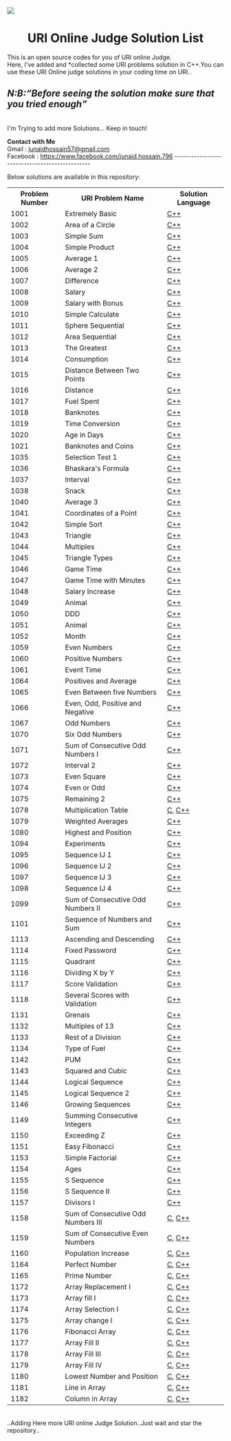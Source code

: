 <img src="https://dka575ofm4ao0.cloudfront.net/pages-transactional_logos/retina/9144/Rl1qxNZhT5u7Bii1tesO" >
<h1 align="center">URI Online Judge Solution List</h1>
This is an open source codes for you of URI online Judge.<br/>
Here, I've added and *collected some URI problems solution in C++.You can use these URI Online judge solutions in your coding time on URI..<br/>
<em><h2>N:B:<q>Before seeing the solution make sure that you tried enough</q></h3></em><br/>
I'm Trying to add more Solutions... Keep in touch!<br>

<strong>Contact with Me</strong><br> 
Gmail    : junaidhossain57@gmail.com<br>
Facebook : https://www.facebook.com/junaid.hossain.796
-----------------------------------------------<br />

Below solutions are available in this repository:<br />

<table class="table table-responsive">

<tr>
<th>Problem Number</th>
<th>URI Problem Name </th>
<th>Solution Language</th>
</tr>

<tr>
<td>1001</td>
<td>Extremely Basic</td>
<td>
    <a href="https://github.com/HimelAhmed/URI-Online-Judge-Solutions/blob/master/All%20Codes/URI_1001.cpp">C++</a>
</td>
</tr>

<tr>
<td>1002</td>
<td>Area of a Circle</td>
<td>
    <a href="https://github.com/HimelAhmed/URI-Online-Judge-Solutions/blob/master/All%20Codes/URI_1002.cpp">C++</a>
</td>
</tr>

<tr>
<td>1003</td>
<td>Simple Sum</td>
<td>
    <a href="https://github.com/HimelAhmed/URI-Online-Judge-Solutions/blob/master/All%20Codes/URI_1003.cpp">C++</a>
</td>
</tr>

<tr>
<td>1004</td>
<td>Simple Product</td>
<td>
    <a href="https://github.com/HimelAhmed/URI-Online-Judge-Solutions/blob/master/All%20Codes/URI_1004.cpp">C++</a>
</td>
</tr>

<tr>
<td>1005</td>
<td>Average 1</td>
<td>
    <a href="https://github.com/HimelAhmed/URI-Online-Judge-Solutions/blob/master/All%20Codes/URI_1005.cpp">C++</a>
</td>
</tr>

<tr>
<td>1006</td>
<td>Average 2</td>
<td>
    <a href="https://github.com/HimelAhmed/URI-Online-Judge-Solutions/blob/master/All%20Codes/URI_1006.cpp">C++</a>
</td>
</tr>

<tr>
<td>1007</td>
<td>Difference</td>
<td>
    <a href="https://github.com/HimelAhmed/URI-Online-Judge-Solutions/blob/master/All%20Codes/URI_1007.cpp">C++</a>
</td>
</tr>

<tr>
<td>1008</td>
<td>Salary</td>
<td>
    <a href="https://github.com/HimelAhmed/URI-Online-Judge-Solutions/blob/master/All%20Codes/URI_1008.cpp">C++</a>
</td>
</tr>

<tr>
<td>1009</td>
<td>Salary with Bonus</td>
<td>
    <a href="https://github.com/HimelAhmed/URI-Online-Judge-Solutions/blob/master/All%20Codes/URI_1009.cpp">C++</a>
</td>
</tr>

<tr>
<td>1010</td>
<td>Simple Calculate</td>
<td>
    <a href="https://github.com/HimelAhmed/URI-Online-Judge-Solutions/blob/master/All%20Codes/URI_1010.cpp">C++</a>
</td>
</tr>

<tr>
<td>1011</td>
<td>Sphere Sequential</td>
<td>
    <a href="https://github.com/HimelAhmed/URI-Online-Judge-Solutions/blob/master/All%20Codes/URI_1011.cpp">C++</a>
</td>
</tr>

<tr>
<td>1012</td>
<td>Area Sequential</td>
<td>
    <a href="https://github.com/HimelAhmed/URI-Online-Judge-Solutions/blob/master/All%20Codes/URI_1012.cpp">C++</a>
</td>
</tr>

<tr>
<td>1013</td>
<td>The Greatest</td>
<td>
    <a href="https://github.com/HimelAhmed/URI-Online-Judge-Solutions/blob/master/All%20Codes/URI_1013.cpp">C++</a>
</td>
</tr>

<tr>
<td>1014</td>
<td>Consumption</td>
<td>
    <a href="https://github.com/HimelAhmed/URI-Online-Judge-Solutions/blob/master/All%20Codes/URI_1014.cpp">C++</a>
</td>
</tr>

<tr>
<td>1015</td>
<td>Distance Between Two Points</td>
<td>
    <a href="https://github.com/HimelAhmed/URI-Online-Judge-Solutions/blob/master/All%20Codes/URI_1015.cpp">C++</a>
</td>
</tr>

<tr>
<td>1016</td>
<td>Distance</td>
<td>
    <a href="https://github.com/HimelAhmed/URI-Online-Judge-Solutions/blob/master/All%20Codes/URI_1016.cpp">C++</a>
</td>
</tr>

<tr>
<td>1017</td>
<td>Fuel Spent</td>
<td>
    <a href="https://github.com/HimelAhmed/URI-Online-Judge-Solutions/blob/master/All%20Codes/URI_1017.cpp">C++</a>
</td>
</tr>

<tr>
<td>1018</td>
<td>Banknotes</td>
<td>
    <a href="https://github.com/HimelAhmed/URI-Online-Judge-Solutions/blob/master/All%20Codes/URI_1018.cpp">C++</a>
</td>
</tr>

<tr>
<td>1019</td>
<td>Time Conversion</td>
<td>
    <a href="https://github.com/HimelAhmed/URI-Online-Judge-Solutions/blob/master/All%20Codes/URI_1019.cpp">C++</a>
</td>
</tr>

<tr>
<td>1020</td>
<td>Age in Days</td>
<td>
    <a href="https://github.com/HimelAhmed/URI-Online-Judge-Solutions/blob/master/All%20Codes/URI_1020.cpp">C++</a>
</td>
</tr>

<tr>
<td>1021</td>
<td>Banknotes and Coins</td>
<td>
    <a href="https://github.com/HimelAhmed/URI-Online-Judge-Solutions/blob/master/All%20Codes/URI_1021.cpp">C++</a>
</td>
</tr>

<tr>
<td>1035</td>
<td>Selection Test 1</td>
<td>
    <a href="https://github.com/HimelAhmed/URI-Online-Judge-Solutions/blob/master/All%20Codes/URI_1035.cpp">C++</a>
</td>
</tr>

<tr>
<td>1036</td>
<td>Bhaskara's Formula</td>
<td>
    <a href="https://github.com/HimelAhmed/URI-Online-Judge-Solutions/blob/master/All%20Codes/URI_1036.cpp">C++</a>
</td>
</tr>

<tr>
<td>1037</td>
<td>Interval</td>
<td>
    <a href="https://github.com/HimelAhmed/URI-Online-Judge-Solutions/blob/master/All%20Codes/URI_1037.cpp">C++</a>
</td>
</tr>

<tr>
<td>1038</td>
<td>Snack</td>
<td>
    <a href="https://github.com/HimelAhmed/URI-Online-Judge-Solutions/blob/master/All%20Codes/URI_1038.cpp">C++</a>
</td>
</tr>

<tr>
<td>1040</td>
<td>Average 3</td>
<td>
    <a href="https://github.com/HimelAhmed/URI-Online-Judge-Solutions/blob/master/All%20Codes/URI_1040.cpp">C++</a>
</td>
</tr>

<tr>
<td>1041</td>
<td>Coordinates of a Point</td>
<td>
    <a href="https://github.com/HimelAhmed/URI-Online-Judge-Solutions/blob/master/All%20Codes/URI_1041.cpp">C++</a>
</td>
</tr>

<tr>
<td>1042</td>
<td>Simple Sort</td>
<td>
    <a href="https://github.com/HimelAhmed/URI-Online-Judge-Solutions/blob/master/All%20Codes/URI_1042.cpp">C++</a>
</td>
</tr>

<tr>
<td>1043</td>
<td>Triangle</td>
<td>
    <a href="https://github.com/HimelAhmed/URI-Online-Judge-Solutions/blob/master/All%20Codes/URI_1043.cpp">C++</a>
</td>
</tr>

<tr>
<td>1044</td>
<td>Multiples</td>
<td>
    <a href="https://github.com/HimelAhmed/URI-Online-Judge-Solutions/blob/master/All%20Codes/URI_1044.cpp">C++</a>
</td>
</tr>

<tr>
<td>1045</td>
<td>Triangle Types</td>
<td>
    <a href="https://github.com/HimelAhmed/URI-Online-Judge-Solutions/blob/master/All%20Codes/URI_1045.cpp">C++</a>
</td>
</tr>

<tr>
<td>1046</td>
<td>Game Time</td>
<td>
    <a href="https://github.com/HimelAhmed/URI-Online-Judge-Solutions/blob/master/All%20Codes/URI_1046.cpp">C++</a>
</td>
</tr>

<tr>
<td>1047</td>
<td>Game Time with Minutes</td>
<td>
    <a href="https://github.com/HimelAhmed/URI-Online-Judge-Solutions/blob/master/All%20Codes/URI_1047.cpp">C++</a>
</td>
</tr>

<tr>
<td>1048</td>
<td>Salary Increase</td>
<td>
    <a href="https://github.com/HimelAhmed/URI-Online-Judge-Solutions/blob/master/All%20Codes/URI_1048.cpp">C++</a>
</td>
</tr>

<tr>
<td>1049</td>
<td>Animal</td>
<td>
    <a href="https://github.com/HimelAhmed/URI-Online-Judge-Solutions/blob/master/All%20Codes/URI_1049.cpp">C++</a>
</td>
</tr>

<tr>
<td>1050</td>
<td>DDD</td>
<td>
    <a href="https://github.com/HimelAhmed/URI-Online-Judge-Solutions/blob/master/All%20Codes/URI_1050.cpp">C++</a>
</td>
</tr>

<tr>
<td>1051</td>
<td>Animal</td>
<td>
    <a href="https://github.com/HimelAhmed/URI-Online-Judge-Solutions/blob/master/All%20Codes/URI_1051.cpp">C++</a>
</td>
</tr>

<tr>
<td>1052</td>
<td>Month</td>
<td>
    <a href="https://github.com/HimelAhmed/URI-Online-Judge-Solutions/blob/master/All%20Codes/URI_1052.cpp">C++</a>
</td>
</tr>

<tr>
<td>1059</td>
<td>Even Numbers</td>
<td>
    <a href="https://github.com/HimelAhmed/URI-Online-Judge-Solutions/blob/master/All%20Codes/URI_1059.cpp">C++</a>
</td>
</tr>

<tr>
<td>1060</td>
<td>Positive Numbers</td>
<td>
    <a href="https://github.com/HimelAhmed/URI-Online-Judge-Solutions/blob/master/All%20Codes/URI_1060.cpp">C++</a>
</td>
</tr>

<tr>
<td>1061</td>
<td>Event Time</td>
<td>
    <a href="https://github.com/HimelAhmed/URI-Online-Judge-Solutions/blob/master/All%20Codes/URI_1061.cpp">C++</a>
</td>
</tr>

<tr>
<td>1064</td>
<td>Positives and Average</td>
<td>
    <a href="https://github.com/HimelAhmed/URI-Online-Judge-Solutions/blob/master/All%20Codes/URI_1064.cpp">C++</a>
</td>
</tr>

<tr>
<td>1065</td>
<td>Even Between five Numbers</td>
<td>
    <a href="https://github.com/HimelAhmed/URI-Online-Judge-Solutions/blob/master/All%20Codes/URI_1065.cpp">C++</a>
</td>
</tr>

<tr>
<td>1066</td>
<td>Even, Odd, Positive and Negative</td>
<td>
    <a href="https://github.com/HimelAhmed/URI-Online-Judge-Solutions/blob/master/All%20Codes/URI_1066.cpp">C++</a>
</td>
</tr>

<tr>
<td>1067</td>
<td>Odd Numbers</td>
<td>
    <a href="https://github.com/HimelAhmed/URI-Online-Judge-Solutions/blob/master/All%20Codes/URI_1067.cpp">C++</a>
</td>
</tr>

<tr>
<td>1070</td>
<td>Six Odd Numbers</td>
<td>
    <a href="https://github.com/HimelAhmed/URI-Online-Judge-Solutions/blob/master/All%20Codes/URI_1070.cpp">C++</a>
</td>
</tr>

<tr>
<td>1071</td>
<td>Sum of Consecutive Odd Numbers I</td>
<td>
    <a href="https://github.com/HimelAhmed/URI-Online-Judge-Solutions/blob/master/All%20Codes/URI_1071.cpp">C++</a>
</td>
</tr>

<tr>
<td>1072</td>
<td>Interval 2</td>
<td>
    <a href="https://github.com/HimelAhmed/URI-Online-Judge-Solutions/blob/master/All%20Codes/URI_1072.cpp">C++</a>
</td>
</tr>

<tr>
<td>1073</td>
<td>Even Square</td>
<td>
    <a href="https://github.com/HimelAhmed/URI-Online-Judge-Solutions/blob/master/All%20Codes/URI_1073.cpp">C++</a>
</td>
</tr>

<tr>
<td>1074</td>
<td>Even or Odd</td>
<td>
    <a href="https://github.com/HimelAhmed/URI-Online-Judge-Solutions/blob/master/All%20Codes/URI_1074.cpp">C++</a>
</td>
</tr>

<tr>
<td>1075</td>
<td>Remaining 2</td>
<td>
    <a href="https://github.com/HimelAhmed/URI-Online-Judge-Solutions/blob/master/All%20Codes/URI_1075.cpp">C++</a>
</td>
</tr>

<tr>
<td>1078</td>
<td>Multiplication Table</td>
<td><a href="https://github.com/HimelAhmed/URI-Online-Judge-Solutions/blob/master/All%20Codes/URI_1078.c">C</a>,
    <a href="https://github.com/HimelAhmed/URI-Online-Judge-Solutions/blob/master/All%20Codes/URI_1078.cpp">C++</a>
</td>
</tr>

<tr>
<td>1079</td>
<td>Weighted Averages</td>
<td>
    <a href="https://github.com/HimelAhmed/URI-Online-Judge-Solutions/blob/master/All%20Codes/URI_1079.cpp">C++</a>
</td>
</tr>

<tr>
<td>1080</td>
<td>Highest and Position</td>
<td>
    <a href="https://github.com/HimelAhmed/URI-Online-Judge-Solutions/blob/master/All%20Codes/URI_1080.cpp">C++</a>
</td>
</tr>

<tr>
<td>1094</td>
<td>Experiments</td>
<td>
    <a href="https://github.com/HimelAhmed/URI-Online-Judge-Solutions/blob/master/All%20Codes/URI_1094.cpp">C++</a>
</td>
</tr>

<tr>
<td>1095</td>
<td>Sequence IJ 1</td>
<td>
    <a href="https://github.com/HimelAhmed/URI-Online-Judge-Solutions/blob/master/All%20Codes/URI_1095.cpp">C++</a>
</td>
</tr>

<tr>
<td>1096</td>
<td>Sequence IJ 2</td>
<td>
    <a href="https://github.com/HimelAhmed/URI-Online-Judge-Solutions/blob/master/All%20Codes/URI_1096.cpp">C++</a>
</td>
</tr>

<tr>
<td>1097</td>
<td>Sequence IJ 3</td>
<td>
    <a href="https://github.com/HimelAhmed/URI-Online-Judge-Solutions/blob/master/All%20Codes/URI_1097.cpp">C++</a>
</td>
</tr>

<tr>
<td>1098</td>
<td>Sequence IJ 4</td>
<td>
    <a href="https://github.com/HimelAhmed/URI-Online-Judge-Solutions/blob/master/All%20Codes/URI_1098.cpp">C++</a>
</td>
</tr>

<tr>
<td>1099</td>
<td>Sum of Consecutive Odd Numbers II</td>
<td>
    <a href="https://github.com/HimelAhmed/URI-Online-Judge-Solutions/blob/master/All%20Codes/URI_1099.cpp">C++</a>
</td>
</tr>

<tr>
<td>1101</td>
<td>Sequence of Numbers and Sum</td>
<td>
    <a href="https://github.com/HimelAhmed/URI-Online-Judge-Solutions/blob/master/All%20Codes/URI_1101.cpp">C++</a>
</td>
</tr>

<tr>
<td>1113</td>
<td>Ascending and Descending</td>
<td>
    <a href="https://github.com/HimelAhmed/URI-Online-Judge-Solutions/blob/master/All%20Codes/URI_1113.cpp">C++</a>
</td>
</tr>

<tr>
<td>1114</td>
<td>Fixed Password</td>
<td>
    <a href="https://github.com/HimelAhmed/URI-Online-Judge-Solutions/blob/master/All%20Codes/URI_1114.cpp">C++</a>
</td>
</tr>

<tr>
<td>1115</td>
<td>Quadrant</td>
<td>
    <a href="https://github.com/HimelAhmed/URI-Online-Judge-Solutions/blob/master/All%20Codes/URI_1115.cpp">C++</a>
</td>
</tr>

<tr>
<td>1116</td>
<td>Dividing X by Y</td>
<td>
    <a href="https://github.com/HimelAhmed/URI-Online-Judge-Solutions/blob/master/All%20Codes/URI_1116.cpp">C++</a>
</td>
</tr>

<tr>
<td>1117</td>
<td>Score Validation</td>
<td>
    <a href="https://github.com/HimelAhmed/URI-Online-Judge-Solutions/blob/master/All%20Codes/URI_1117.cpp">C++</a>
</td>
</tr>

<tr>
<td>1118</td>
<td>Several Scores with Validation</td>
<td>
    <a href="https://github.com/HimelAhmed/URI-Online-Judge-Solutions/blob/master/All%20Codes/URI_1118.cpp">C++</a>
</td>
</tr>

<tr>
<td>1131</td>
<td>Grenais</td>
<td>
    <a href="https://github.com/HimelAhmed/URI-Online-Judge-Solutions/blob/master/All%20Codes/URI_1131.cpp">C++</a>
</td>
</tr>

<tr>
<td>1132</td>
<td>Multiples of 13</td>
<td>
    <a href="https://github.com/HimelAhmed/URI-Online-Judge-Solutions/blob/master/All%20Codes/URI_1132.cpp">C++</a>
</td>
</tr>

<tr>
<td>1133</td>
<td>Rest of a Division</td>
<td>
    <a href="https://github.com/HimelAhmed/URI-Online-Judge-Solutions/blob/master/All%20Codes/URI_1133.cpp">C++</a>
</td>
</tr>

<tr>
<td>1134</td>
<td>Type of Fuel</td>
<td>
    <a href="https://github.com/HimelAhmed/URI-Online-Judge-Solutions/blob/master/All%20Codes/URI_1134.cpp">C++</a>
</td>
</tr>

<tr>
<td>1142</td>
<td>PUM</td>
<td>
    <a href="https://github.com/HimelAhmed/URI-Online-Judge-Solutions/blob/master/All%20Codes/URI_1142.cpp">C++</a>
</td>
</tr>

<tr>
<td>1143</td>
<td>Squared and Cubic</td>
<td>
    <a href="https://github.com/HimelAhmed/URI-Online-Judge-Solutions/blob/master/All%20Codes/URI_1143.cpp">C++</a>
</td>
</tr>

<tr>
<td>1144</td>
<td>Logical Sequence</td>
<td>
    <a href="https://github.com/HimelAhmed/URI-Online-Judge-Solutions/blob/master/All%20Codes/URI_1114.cpp">C++</a>
</td>
</tr>

<tr>
<td>1145</td>
<td>Logical Sequence 2</td>
<td>
    <a href="https://github.com/HimelAhmed/URI-Online-Judge-Solutions/blob/master/All%20Codes/URI_1145.cpp">C++</a>
</td>
</tr>

<tr>
<td>1146</td>
<td>Growing Sequences</td>
<td>
    <a href="https://github.com/HimelAhmed/URI-Online-Judge-Solutions/blob/master/All%20Codes/URI_1146.cpp">C++</a>
</td>
</tr>

<tr>
<td>1149</td>
<td>Summing Consecutive Integers</td>
<td>
    <a href="https://github.com/HimelAhmed/URI-Online-Judge-Solutions/blob/master/All%20Codes/URI_1149.cpp">C++</a>
</td>
</tr>

<tr>
<td>1150</td>
<td>Exceeding Z</td>
<td>
    <a href="https://github.com/HimelAhmed/URI-Online-Judge-Solutions/blob/master/All%20Codes/URI_1150.cpp">C++</a>
</td>
</tr>

<tr>
<td>1151</td>
<td>Easy Fibonacci</td>
<td>
    <a href="https://github.com/HimelAhmed/URI-Online-Judge-Solutions/blob/master/All%20Codes/URI_1151.cpp">C++</a>
</td>
</tr>

<tr>
<td>1153</td>
<td>Simple Factorial</td>
<td>
    <a href="https://github.com/HimelAhmed/URI-Online-Judge-Solutions/blob/master/All%20Codes/URI_1153.cpp">C++</a>
</td>
</tr>

<tr>
<td>1154</td>
<td>Ages</td>
<td>
    <a href="https://github.com/HimelAhmed/URI-Online-Judge-Solutions/blob/master/All%20Codes/URI_1154.cpp">C++</a>
</td>
</tr>

<tr>
<td>1155</td>
<td>S Sequence</td>
<td>
    <a href="https://github.com/HimelAhmed/URI-Online-Judge-Solutions/blob/master/All%20Codes/URI_1155.cpp">C++</a>
</td>
</tr>

<tr>
<td>1156</td>
<td>S Sequence II</td>
<td>
    <a href="https://github.com/HimelAhmed/URI-Online-Judge-Solutions/blob/master/All%20Codes/URI_1156.cpp">C++</a>
</td>
</tr>

<tr>
<td>1157</td>
<td>Divisors I</td>
<td>
    <a href="https://github.com/HimelAhmed/URI-Online-Judge-Solutions/blob/master/All%20Codes/URI_1157.cpp">C++</a>
</td>
</tr>

<tr>
<td>1158</td>
<td>Sum of Consecutive Odd Numbers III</td>
<td><a href="https://github.com/HimelAhmed/URI-Online-Judge-Solutions/blob/master/All%20Codes/URI_1158.c">C</a>,
    <a href="https://github.com/HimelAhmed/URI-Online-Judge-Solutions/blob/master/All%20Codes/URI_1158.cpp">C++</a>
</td>
</tr>

<tr>
<td>1159</td>
<td>Sum of Consecutive Even Numbers</td>
<td><a href="https://github.com/HimelAhmed/URI-Online-Judge-Solutions/blob/master/All%20Codes/URI_1159.c">C</a>,
    <a href="https://github.com/HimelAhmed/URI-Online-Judge-Solutions/blob/master/All%20Codes/URI_1159.cpp">C++</a>
</td>
</tr>

<tr>
<td>1160</td>
<td>Population Increase</td>
<td><a href="https://github.com/HimelAhmed/URI-Online-Judge-Solutions/blob/master/All%20Codes/URI_1160.c">C</a>,
    <a href="https://github.com/HimelAhmed/URI-Online-Judge-Solutions/blob/master/All%20Codes/URI_1160.cpp">C++</a>
</td>
</tr>

<tr>
<td>1164</td>
<td>Perfect Number</td>
<td><a href="https://github.com/HimelAhmed/URI-Online-Judge-Solutions/blob/master/All%20Codes/URI_1164.c">C</a>,
    <a href="https://github.com/HimelAhmed/URI-Online-Judge-Solutions/blob/master/All%20Codes/URI_1164.cpp">C++</a>
</td>
</tr>

<tr>
<td>1165</td>
<td>Prime Number</td>
<td><a href="https://github.com/HimelAhmed/URI-Online-Judge-Solutions/blob/master/All%20Codes/URI_1165.c">C</a>,
    <a href="https://github.com/HimelAhmed/URI-Online-Judge-Solutions/blob/master/All%20Codes/URI_1165.cpp">C++</a>
</td>
</tr>

<tr>
<td>1172</td>
<td>Array Replacement I</td>
<td><a href="https://github.com/HimelAhmed/URI-Online-Judge-Solutions/blob/master/All%20Codes/URI_1172.c">C</a>,
    <a href="https://github.com/HimelAhmed/URI-Online-Judge-Solutions/blob/master/All%20Codes/URI_1172.cpp">C++</a>
</td>
</tr>

<tr>
<td>1173</td>
<td>Array fill I</td>
<td><a href="https://github.com/HimelAhmed/URI-Online-Judge-Solutions/blob/master/All%20Codes/URI_1173.c">C</a>,
    <a href="https://github.com/HimelAhmed/URI-Online-Judge-Solutions/blob/master/All%20Codes/URI_1173.cpp">C++</a>
</td>
</tr>

<tr>
<td>1174</td>
<td>Array Selection I</td>
<td><a href="https://github.com/HimelAhmed/URI-Online-Judge-Solutions/blob/master/All%20Codes/URI_1174.c">C</a>,
    <a href="https://github.com/HimelAhmed/URI-Online-Judge-Solutions/blob/master/All%20Codes/URI_1174.cpp">C++</a>
</td>
</tr>

<tr>
<td>1175</td>
<td>Array change I</td>
<td><a href="https://github.com/HimelAhmed/URI-Online-Judge-Solutions/blob/master/All%20Codes/URI_1175.c">C</a>,
    <a href="https://github.com/HimelAhmed/URI-Online-Judge-Solutions/blob/master/All%20Codes/URI_1175.cpp">C++</a>
</td>
</tr>

<tr>
<td>1176</td>
<td>Fibonacci Array</td>
<td><a href="https://github.com/HimelAhmed/URI-Online-Judge-Solutions/blob/master/All%20Codes/URI_1176.c">C</a>,
    <a href="https://github.com/HimelAhmed/URI-Online-Judge-Solutions/blob/master/All%20Codes/URI_1176.cpp">C++</a>
</td>
</tr>

<tr>
<td>1177</td>
<td>Array Fill II</td>
<td><a href="https://github.com/HimelAhmed/URI-Online-Judge-Solutions/blob/master/All%20Codes/URI_1177.c">C</a>,
    <a href="https://github.com/HimelAhmed/URI-Online-Judge-Solutions/blob/master/All%20Codes/URI_1177.cpp">C++</a>
</td>
</tr>

<tr>
<td>1178</td>
<td>Array Fill III</td>
<td><a href="https://github.com/HimelAhmed/URI-Online-Judge-Solutions/blob/master/All%20Codes/URI_1178.c">C</a>,
    <a href="https://github.com/HimelAhmed/URI-Online-Judge-Solutions/blob/master/All%20Codes/URI_1178.cpp">C++</a>
</td>
</tr>

<tr>
<td>1179</td>
<td>Array Fill IV</td>
<td><a href="https://github.com/HimelAhmed/URI-Online-Judge-Solutions/blob/master/All%20Codes/URI_1179.c">C</a>,
    <a href="https://github.com/HimelAhmed/URI-Online-Judge-Solutions/blob/master/All%20Codes/URI_1179.cpp">C++</a>
</td>
</tr>

<tr>
<td>1180</td>
<td>Lowest Number and Position</td>
<td><a href="https://github.com/HimelAhmed/URI-Online-Judge-Solutions/blob/master/All%20Codes/URI_1180.c">C</a>,
    <a href="https://github.com/HimelAhmed/URI-Online-Judge-Solutions/blob/master/All%20Codes/URI_1180.cpp">C++</a>
</td>
</tr>

<tr>
<td>1181</td>
<td>Line in Array</td>
<td><a href="https://github.com/HimelAhmed/URI-Online-Judge-Solutions/blob/master/All%20Codes/URI_1181.c">C</a>,
    <a href="https://github.com/HimelAhmed/URI-Online-Judge-Solutions/blob/master/All%20Codes/URI_1181.cpp">C++</a>
</td>
</tr>

<tr>
<td>1182</td>
<td>Column in Array</td>
<td><a href="https://github.com/HimelAhmed/URI-Online-Judge-Solutions/blob/master/All%20Codes/URI_1182.c">C</a>,
    <a href="https://github.com/HimelAhmed/URI-Online-Judge-Solutions/blob/master/All%20Codes/URI_1182.cpp">C++</a>
</td>
</tr>

</table>
<br />..Adding Here more URI online Judge Solution..Just wait and star the repository..

